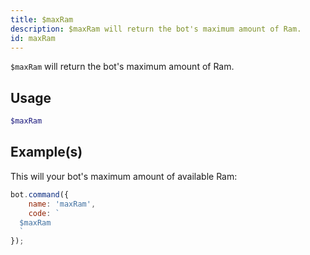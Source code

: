 ```yaml
---
title: $maxRam
description: $maxRam will return the bot's maximum amount of Ram.
id: maxRam
---
```


`$maxRam` will return the bot's maximum amount of Ram.

## Usage

```php
$maxRam
```

## Example(s)

This will your bot's maximum amount of available Ram:

```javascript
bot.command({
    name: 'maxRam',
    code: `
  $maxRam
  `
});
```
